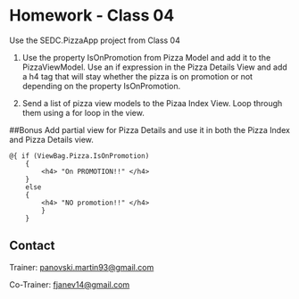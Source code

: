 # Homework - Class 04

Use the SEDC.PizzaApp project from Class 04

1. Use the property IsOnPromotion from Pizza Model and add it to the PizzaViewModel. 
Use an if expression in the Pizza Details View and add a h4 tag that will stay whether 
the pizza is on promotion or not depending on the property IsOnPromotion.

2. Send a list of pizza view models to the Pizaa Index View. 
Loop through them using a for loop in the view.

##Bonus
Add partial view for Pizza Details and use it in both the Pizza Index and Pizza Details view.


    @{ if (ViewBag.Pizza.IsOnPromotion)
        {
            <h4> "On PROMOTION!!" </h4>
        }
        else
        {
            <h4> "NO promotion!!" </h4>
            }
        }


## Contact
Trainer: panovski.martin93@gmail.com

Co-Trainer: fjanev14@gmail.com